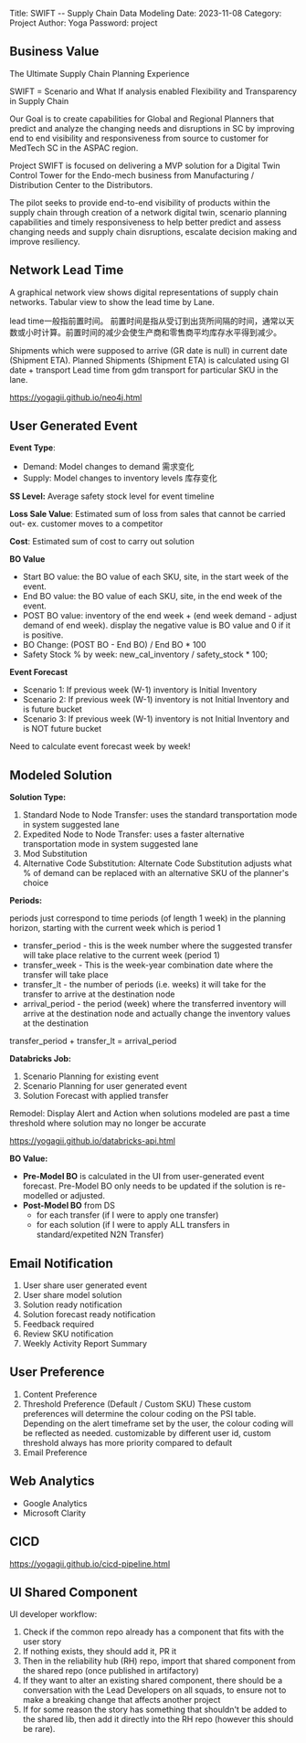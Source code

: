 Title: SWIFT -- Supply Chain Data Modeling
Date: 2023-11-08
Category: Project
Author: Yoga
Password: project

## Business Value

The Ultimate Supply Chain Planning Experience

SWIFT = Scenario and What If analysis enabled Flexibility and Transparency in Supply Chain

Our Goal is to create capabilities for Global and Regional Planners that predict and analyze the changing needs and disruptions in SC by improving end to end visibility and responsiveness from source to customer for MedTech SC in the ASPAC region. ​ 

Project SWIFT is focused on delivering a MVP solution for a Digital Twin Control Tower for the Endo-mech business from Manufacturing / Distribution Center to the Distributors.

The pilot seeks to provide end-to-end visibility of products within the supply chain through creation of a network digital twin, scenario planning capabilities and timely responsiveness to help better predict and assess changing needs and supply chain disruptions, escalate decision making and improve resiliency.

## Network Lead Time

A graphical network view shows digital representations of supply chain networks. Tabular view to show the lead time by Lane.

lead time一般指前置时间。 前置时间是指从受订到出货所间隔的时间，通常以天数或小时计算。前置时间的减少会使生产商和零售商平均库存水平得到减少。

Shipments which were supposed to arrive (GR date is null) in current date (Shipment ETA). 
Planned Shipments (Shipment ETA) is calculated using GI date + transport Lead time from gdm transport for particular SKU in the lane. 

https://yogagii.github.io/neo4j.html

## User Generated Event

**Event Type**:

- Demand: Model changes to demand 需求变化
- Supply: Model changes to inventory levels 库存变化

**SS Level:** Average safety stock level for event timeline

**Loss Sale Value**: Estimated sum of loss from sales that cannot be carried out- ex. customer moves to a competitor

**Cost**: Estimated sum of cost to carry out solution

**BO Value**

* Start BO value: the BO value of each SKU, site, in the start week of the event.
* End BO value: the BO value of each SKU, site, in the end week of the event.
* POST BO value: inventory of the end week + (end week demand - adjust demand of end week). display the negative value is BO value and 0 if it is positive.
* BO Change: (POST BO - End BO) / End BO * 100
* Safety Stock % by week: new_cal_inventory / safety_stock * 100;

**Event Forecast**

* Scenario 1: If previous week (W-1) inventory is Initial Inventory
* Scenario 2: If previous week (W-1) inventory is not Initial Inventory and is future bucket
* Scenario 3: If previous week (W-1) inventory is not Initial Inventory and is NOT future bucket

Need to calculate event forecast week by week!

## Modeled Solution

**Solution Type:**

1. Standard Node to Node Transfer: uses the standard transportation mode in system suggested lane
2. Expedited Node to Node Transfer: uses a faster alternative transportation mode in system suggested lane
3. Mod Substitution
4. Alternative Code Substitution: Alternate Code Substitution adjusts what % of demand can be replaced with an alternative SKU of the planner's choice

**Periods:** 

periods just correspond to time periods (of length 1 week) in the planning horizon, starting with the current week which is period 1

- transfer_period - this is the week number where the suggested transfer will take place relative to the current week (period 1)
- transfer_week - This is the week-year combination date where the transfer will take place
- transfer_lt - the number of periods (i.e. weeks) it will take for the transfer to arrive at the destination node
- arrival_period - the period (week) where the transferred inventory will arrive at the destination node and actually change the inventory values at the destination

transfer_period + transfer_lt = arrival_period

**Databricks Job:**

1. Scenario Planning for existing event
2. Scenario Planning for user generated event
3. Solution Forecast with applied transfer

Remodel: Display Alert and Action when solutions modeled are past a time threshold where solution may no longer be accurate

https://yogagii.github.io/databricks-api.html

**BO Value:**

- **Pre-Model BO** is calculated in the UI from user-generated event forecast. Pre-Model BO only needs to be updated if the solution is re-modelled or adjusted.
- **Post-Model BO** from DS
    - for each transfer (if I were to apply one transfer)
    - for each solution (if I were to apply ALL transfers in standard/expetited N2N Transfer)

## Email Notification

1. User share user generated event
2. User share model solution
3. Solution ready notification
4. Solution forecast ready notification
5. Feedback required
6. Review SKU notification
7. Weekly Activity Report Summary

## User Preference

1. Content Preference
2. Threshold Preference (Default / Custom SKU)
  These custom preferences will determine the colour coding on the PSI table. Depending on the alert timeframe set by the user, the colour coding will be reflected as needed. customizable by different user id, custom threshold always has more priority compared to default
3. Email Preference

## Web Analytics

* Google Analytics
* Microsoft Clarity

## CICD

https://yogagii.github.io/cicd-pipeline.html

## UI Shared Component

UI developer workflow:

1. Check if the common repo already has a component that fits with the user story
2. If nothing exists, they should add it, PR it
3. Then in the reliability hub (RH) repo, import that shared component from the shared repo (once published in artifactory)
4. If they want to alter an existing shared component, there should be a conversation with the Lead Developers on all squads, to ensure not to make a breaking change that affects another project
5. If for some reason the story has something that shouldn't be added to the shared lib, then add it directly into the RH repo (however this should be rare).
